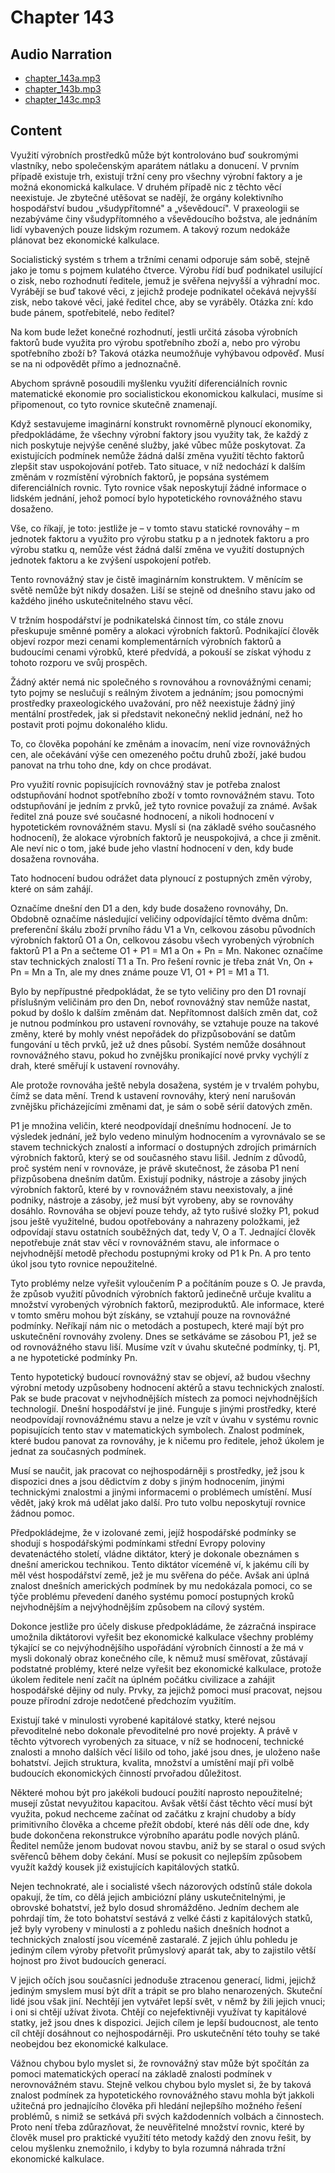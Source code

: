 # Chapter 143

## Audio Narration

- [chapter_143a.mp3](../5-audio-chunks-espeak/chapter_143a.mp3)
- [chapter_143b.mp3](../5-audio-chunks-espeak/chapter_143b.mp3)
- [chapter_143c.mp3](../5-audio-chunks-espeak/chapter_143c.mp3)

## Content

<!-- Source: ESPEAK_AUDIO-chapter_143a-OPTIMIZED.md -->

Využití výrobních prostředků může být kontrolováno buď soukromými vlastníky, nebo společenským aparátem nátlaku a donucení. V prvním případě existuje trh, existují tržní ceny pro všechny výrobní faktory a je možná ekonomická kalkulace. V druhém případě nic z těchto věcí neexistuje. Je zbytečné utěšovat se nadějí, že orgány kolektivního hospodářství budou „všudypřítomné" a „vševědoucí". V praxeologii se nezabýváme činy všudypřítomného a vševědoucího božstva, ale jednáním lidí vybavených pouze lidským rozumem. A takový rozum nedokáže plánovat bez ekonomické kalkulace.

Socialistický systém s trhem a tržními cenami odporuje sám sobě, stejně jako je tomu s pojmem kulatého čtverce. Výrobu řídí buď podnikatel usilující o zisk, nebo rozhodnutí ředitele, jemuž je svěřena nejvyšší a výhradní moc. Vyrábějí se buď takové věci, z jejichž prodeje podnikatel očekává nejvyšší zisk, nebo takové věci, jaké ředitel chce, aby se vyráběly. Otázka zní: kdo bude pánem, spotřebitelé, nebo ředitel?

Na kom bude ležet konečné rozhodnutí, jestli určitá zásoba výrobních faktorů bude využita pro výrobu spotřebního zboží a, nebo pro výrobu spotřebního zboží b? Taková otázka neumožňuje vyhýbavou odpověď. Musí se na ni odpovědět přímo a jednoznačně.

Abychom správně posoudili myšlenku využití diferenciálních rovnic matematické ekonomie pro socialistickou ekonomickou kalkulaci, musíme si připomenout, co tyto rovnice skutečně znamenají.

Když sestavujeme imaginární konstrukt rovnoměrně plynoucí ekonomiky, předpokládáme, že všechny výrobní faktory jsou využity tak, že každý z nich poskytuje nejvýše ceněné služby, jaké vůbec může poskytovat. Za existujících podmínek nemůže žádná další změna využití těchto faktorů zlepšit stav uspokojování potřeb. Tato situace, v níž nedochází k dalším změnám v rozmístění výrobních faktorů, je popsána systémem diferenciálních rovnic. Tyto rovnice však neposkytují žádné informace o lidském jednání, jehož pomocí bylo hypotetického rovnovážného stavu dosaženo.

Vše, co říkají, je toto: jestliže je – v tomto stavu statické rovnováhy – m jednotek faktoru a využito pro výrobu statku p a n jednotek faktoru a pro výrobu statku q, nemůže vést žádná další změna ve využití dostupných jednotek faktoru a ke zvýšení uspokojení potřeb.

Tento rovnovážný stav je čistě imaginárním konstruktem. V měnícím se světě nemůže být nikdy dosažen. Liší se stejně od dnešního stavu jako od každého jiného uskutečnitelného stavu věcí.

V tržním hospodářství je podnikatelská činnost tím, co stále znovu přeskupuje směnné poměry a alokaci výrobních faktorů. Podnikající člověk objeví rozpor mezi cenami komplementárních výrobních faktorů a budoucími cenami výrobků, které předvídá, a pokouší se získat výhodu z tohoto rozporu ve svůj prospěch.

Žádný aktér nemá nic společného s rovnováhou a rovnovážnými cenami; tyto pojmy se neslučují s reálným životem a jednáním; jsou pomocnými prostředky praxeologického uvažování, pro něž neexistuje žádný jiný mentální prostředek, jak si představit nekonečný neklid jednání, než ho postavit proti pojmu dokonalého klidu.

To, co člověka popohání ke změnám a inovacím, není vize rovnovážných cen, ale očekávání výše cen omezeného počtu druhů zboží, jaké budou panovat na trhu toho dne, kdy on chce prodávat.

<!-- Source: ESPEAK_AUDIO-chapter_143b-OPTIMIZED.md -->

Pro využití rovnic popisujících rovnovážný stav je potřeba znalost odstupňování hodnot spotřebního zboží v tomto rovnovážném stavu. Toto odstupňování je jedním z prvků, jež tyto rovnice považují za známé. Avšak ředitel zná pouze své současné hodnocení, a nikoli hodnocení v hypotetickém rovnovážném stavu. Myslí si (na základě svého současného hodnocení), že alokace výrobních faktorů je neuspokojivá, a chce ji změnit. Ale neví nic o tom, jaké bude jeho vlastní hodnocení v den, kdy bude dosažena rovnováha.

Tato hodnocení budou odrážet data plynoucí z postupných změn výroby, které on sám zahájí.

Označíme dnešní den D1 a den, kdy bude dosaženo rovnováhy, Dn. Obdobně označíme následující veličiny odpovídající těmto dvěma dnům: preferenční škálu zboží prvního řádu V1 a Vn, celkovou zásobu původních výrobních faktorů O1 a On, celkovou zásobu všech vyrobených výrobních faktorů P1 a Pn a sečteme O1 + P1 = M1 a On + Pn = Mn. Nakonec označíme stav technických znalostí T1 a Tn. Pro řešení rovnic je třeba znát Vn, On + Pn = Mn a Tn, ale my dnes známe pouze V1, O1 + P1 = M1 a T1.

Bylo by nepřípustné předpokládat, že se tyto veličiny pro den D1 rovnají příslušným veličinám pro den Dn, neboť rovnovážný stav nemůže nastat, pokud by došlo k dalším změnám dat. Nepřítomnost dalších změn dat, což je nutnou podmínkou pro ustavení rovnováhy, se vztahuje pouze na takové změny, které by mohly vnést nepořádek do přizpůsobování se datům fungování u těch prvků, jež už dnes působí. Systém nemůže dosáhnout rovnovážného stavu, pokud ho zvnějšku pronikající nové prvky vychýlí z drah, které směřují k ustavení rovnováhy.

Ale protože rovnováha ještě nebyla dosažena, systém je v trvalém pohybu, čímž se data mění. Trend k ustavení rovnováhy, který není narušován zvnějšku přicházejícími změnami dat, je sám o sobě sérií datových změn.

P1 je množina veličin, které neodpovídají dnešnímu hodnocení. Je to výsledek jednání, jež bylo vedeno minulým hodnocením a vyrovnávalo se se stavem technických znalostí a informací o dostupných zdrojích primárních výrobních faktorů, který se od současného stavu lišil. Jedním z důvodů, proč systém není v rovnováze, je právě skutečnost, že zásoba P1 není přizpůsobena dnešním datům. Existují podniky, nástroje a zásoby jiných výrobních faktorů, které by v rovnovážném stavu neexistovaly, a jiné podniky, nástroje a zásoby, jež musí být vyrobeny, aby se rovnováhy dosáhlo. Rovnováha se objeví pouze tehdy, až tyto rušivé složky P1, pokud jsou ještě využitelné, budou opotřebovány a nahrazeny položkami, jež odpovídají stavu ostatních souběžných dat, tedy V, O a T. Jednající člověk nepotřebuje znát stav věcí v rovnovážném stavu, ale informace o nejvhodnější metodě přechodu postupnými kroky od P1 k Pn. A pro tento úkol jsou tyto rovnice nepoužitelné.

Tyto problémy nelze vyřešit vyloučením P a počítáním pouze s O. Je pravda, že způsob využití původních výrobních faktorů jedinečně určuje kvalitu a množství vyrobených výrobních faktorů, meziproduktů. Ale informace, které v tomto směru mohou být získány, se vztahují pouze na rovnovážné podmínky. Neříkají nám nic o metodách a postupech, které mají být pro uskutečnění rovnováhy zvoleny. Dnes se setkáváme se zásobou P1, jež se od rovnovážného stavu liší. Musíme vzít v úvahu skutečné podmínky, tj. P1, a ne hypotetické podmínky Pn.

Tento hypotetický budoucí rovnovážný stav se objeví, až budou všechny výrobní metody uzpůsobeny hodnocení aktérů a stavu technických znalostí. Pak se bude pracovat v nejvhodnějších místech za pomoci nejvhodnějších technologií. Dnešní hospodářství je jiné. Funguje s jinými prostředky, které neodpovídají rovnovážnému stavu a nelze je vzít v úvahu v systému rovnic popisujících tento stav v matematických symbolech. Znalost podmínek, které budou panovat za rovnováhy, je k ničemu pro ředitele, jehož úkolem je jednat za současných podmínek.

Musí se naučit, jak pracovat co nejhospodárněji s prostředky, jež jsou k dispozici dnes a jsou dědictvím z doby s jiným hodnocením, jinými technickými znalostmi a jinými informacemi o problémech umístění. Musí vědět, jaký krok má udělat jako další. Pro tuto volbu neposkytují rovnice žádnou pomoc.

<!-- Source: ESPEAK_AUDIO-chapter_143c-OPTIMIZED.md -->

Předpokládejme, že v izolované zemi, jejíž hospodářské podmínky se shodují s hospodářskými podmínkami střední Evropy poloviny devatenáctého století, vládne diktátor, který je dokonale obeznámen s dnešní americkou technikou. Tento diktátor víceméně ví, k jakému cíli by měl vést hospodářství země, jež je mu svěřena do péče. Avšak ani úplná znalost dnešních amerických podmínek by mu nedokázala pomoci, co se týče problému převedení daného systému pomocí postupných kroků nejvhodnějším a nejvýhodnějším způsobem na cílový systém.

Dokonce jestliže pro účely diskuse předpokládáme, že zázračná inspirace umožnila diktátorovi vyřešit bez ekonomické kalkulace všechny problémy týkající se co nejvýhodnějšího uspořádání výrobních činností a že má v mysli dokonalý obraz konečného cíle, k němuž musí směřovat, zůstávají podstatné problémy, které nelze vyřešit bez ekonomické kalkulace, protože úkolem ředitele není začít na úplném počátku civilizace a zahájit hospodářské dějiny od nuly. Prvky, za jejichž pomoci musí pracovat, nejsou pouze přírodní zdroje nedotčené předchozím využitím.

Existují také v minulosti vyrobené kapitálové statky, které nejsou převoditelné nebo dokonale převoditelné pro nové projekty. A právě v těchto výtvorech vyrobených za situace, v níž se hodnocení, technické znalosti a mnoho dalších věcí lišilo od toho, jaké jsou dnes, je uloženo naše bohatství. Jejich struktura, kvalita, množství a umístění mají při volbě budoucích ekonomických činností prvořadou důležitost.

Některé mohou být pro jakékoli budoucí použití naprosto nepoužitelné; musejí zůstat nevyužitou kapacitou. Avšak větší část těchto věcí musí být využita, pokud nechceme začínat od začátku z krajní chudoby a bídy primitivního člověka a chceme přežít období, které nás dělí ode dne, kdy bude dokončena rekonstrukce výrobního aparátu podle nových plánů. Ředitel nemůže jenom budovat novou stavbu, aniž by se staral o osud svých svěřenců během doby čekání. Musí se pokusit co nejlepším způsobem využít každý kousek již existujících kapitálových statků.

Nejen technokraté, ale i socialisté všech názorových odstínů stále dokola opakují, že tím, co dělá jejich ambiciózní plány uskutečnitelnými, je obrovské bohatství, jež bylo dosud shromážděno. Jedním dechem ale pohrdají tím, že toto bohatství sestává z velké části z kapitálových statků, jež byly vyrobeny v minulosti a z pohledu našich dnešních hodnot a technických znalostí jsou víceméně zastaralé. Z jejich úhlu pohledu je jediným cílem výroby přetvořit průmyslový aparát tak, aby to zajistilo větší hojnost pro život budoucích generací.

V jejich očích jsou současníci jednoduše ztracenou generací, lidmi, jejichž jediným smyslem musí být dřít a trápit se pro blaho nenarozených. Skuteční lidé jsou však jiní. Nechtějí jen vytvářet lepší svět, v němž by žili jejich vnuci; i oni si chtějí užívat života. Chtějí co nejefektivněji využívat ty kapitálové statky, jež jsou dnes k dispozici. Jejich cílem je lepší budoucnost, ale tento cíl chtějí dosáhnout co nejhospodárněji. Pro uskutečnění této touhy se také neobejdou bez ekonomické kalkulace.

Vážnou chybou bylo myslet si, že rovnovážný stav může být spočítán za pomoci matematických operací na základě znalosti podmínek v nerovnovážném stavu. Stejně velkou chybou bylo myslet si, že by taková znalost podmínek za hypotetického rovnovážného stavu mohla být jakkoli užitečná pro jednajícího člověka při hledání nejlepšího možného řešení problémů, s nimiž se setkává při svých každodenních volbách a činnostech. Proto není třeba zdůrazňovat, že neuvěřitelné množství rovnic, které by člověk musel pro praktické využití této metody každý den znovu řešit, by celou myšlenku znemožnilo, i kdyby to byla rozumná náhrada tržní ekonomické kalkulace.

